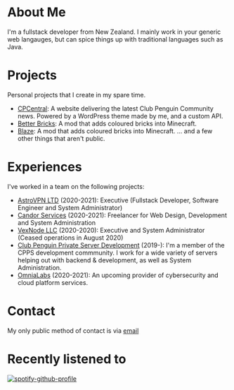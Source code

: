 # About Me
I'm a fullstack developer from New Zealand. I mainly work in your generic web langauges, but can spice things up with traditional languages such as Java.

# Projects
Personal projects that I create in my spare time.
* [CPCentral](https://cpcentral.net): A website delivering the latest Club Penguin Community news. Powered by a WordPress theme made by me, and a custom API.
* [Better Bricks](https://www.curseforge.com/minecraft/mc-mods/better-bricks): A mod that adds coloured bricks into Minecraft.
* [Blaze](https://github.com/noahball/blaze): A mod that adds coloured bricks into Minecraft.
... and a few other things that aren't public.

# Experiences
I've worked in a team on the following projects:
* [AstroVPN LTD](https://astrovpn.co/) (2020-2021): Executive (Fullstack Developer, Software Engineer and System Administrator)
* [Candor Services](https://discord.gg/DYHyGVT) (2020-2021): Freelancer for Web Design, Development and System Administration
* [VexNode LLC](https://vexnode.host/) (2020-2020): Executive and System Administrator (Ceased operations in August 2020)
* [Club Penguin Private Server Development](https://solero.me/) (2019-): I'm a member of the CPPS development commmunity. I work for a wide variety of servers helping out with backend & development, as well as System Administration.
* [OmniaLabs](https://omnialabs.io) (2020-2021): An upcoming provider of cybersecurity and cloud platform services.

# Contact
My only public method of contact is via [email](mailto:root@altodev.pw)

# Recently listened to
[![spotify-github-profile](https://spotify-github-profile.vercel.app/api/view?uid=iujvv6nexzy5gfvqglv1cyx60&cover_image=true)](https://github.com/kittinan/spotify-github-profile)
